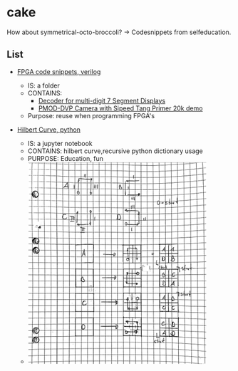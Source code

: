 # cake
How about symmetrical-octo-broccoli? -> Codesnippets from selfeducation.

## List
* [FPGA code snippets, verilog](https://github.com/pgreendale/cake/tree/main/FPGA%20-%20Verilog)
  * IS: a folder
  * CONTAINS:
    * [Decoder for multi-digit 7 Segment Displays](https://github.com/pgreendale/cake/blob/main/FPGA%20-%20Verilog/decoder_7seg.v)
    * [PMOD-DVP Camera with Sipeed Tang Primer 20k demo](https://github.com/pgreendale/cake/blob/main/FPGA%20-%20Verilog/SIPEED_PMOD_DVP/OV5640%20PMOD%20for%20Sipeed%20Tang%20Primer%2020K%20Dock.md)
  * Purpose: reuse when programming FPGA's
 
  
* [Hilbert Curve, python](https://github.com/pgreendale/cake/blob/main/Hilbert_Python.ipynb) 
  * IS: a jupyter notebook 
  * CONTAINS: hilbert curve,recursive python dictionary usage
  * PURPOSE: Education, fun
  * <img src="https://github.com/pgreendale/cake/blob/main/Hilbert_curve_patterns.jpg" alt="drawing" width="400"/>
